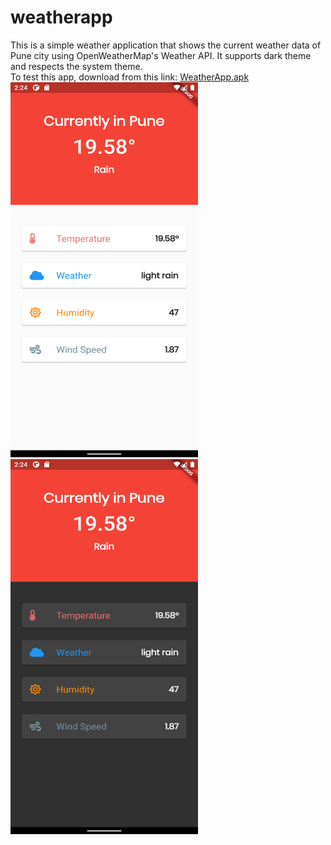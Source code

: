 # weatherapp
This is a simple weather application that shows the current weather data of Pune city using OpenWeatherMap's Weather API. It supports dark theme and respects the system theme.<br>
To test this app, download from this link: <a href="https://drive.google.com/file/d/1RH6PK3_jzFYBYGKL3ulKBFymOkjCfxDT/view?usp=sharing">WeatherApp.apk</a><br> 
<img src="https://github.com/kkkkkabir/weatherapp/blob/day4/android/app/src/main/res/weather1.png" width=300 height=600></img> 
<img src="https://github.com/kkkkkabir/weatherapp/blob/day4/android/app/src/main/res/weather2.png" width=300 height=600></img> 
